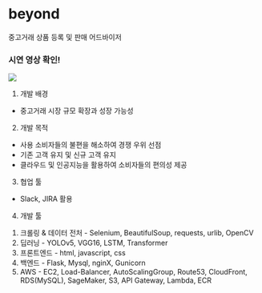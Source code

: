 # beyond
중고거래 상품 등록 및 판매 어드바이저

### 시연 영상 확인!
<img src="https://user-images.githubusercontent.com/120366485/231630308-f82f4cc2-304d-4cb9-adc9-6fea964269bb.mp4">

1. 개발 배경
  - 중고거래 시장 규모 확장과 성장 가능성
 
2. 개발 목적
  - 사용 소비자들의 불편을 해소하여 경쟁 우위 선점
  - 기존 고객 유지 및 신규 고객 유지
  - 클라우드 및 인공지능을 활용하여 소비자들의 편의성 제공

3. 협업 툴
  - Slack, JIRA 활용
 
4. 개발 툴
  1) 크롤링 & 데이터 전처
    - Selenium, BeautifulSoup, requests, urlib, OpenCV
  2) 딥러닝
    - YOLOv5, VGG16, LSTM, Transformer
  3) 프론트엔드
    - html, javascript, css
  4) 백엔드
    - Flask, Mysql, nginX, Gunicorn
  5) AWS
    - EC2, Load-Balancer, AutoScalingGroup, Route53, CloudFront, RDS(MySQL), SageMaker, S3, API Gateway, Lambda, ECR
